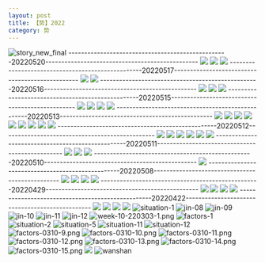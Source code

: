 ```yaml
---
layout: post
title: 【势】2022
category: 势
---
```

![story_new_final](http://rh8cub8wq.hd-bkt.clouddn.com/img/story_new_final_0322.png)
--------------------------------------------------20220520------------------------------------------------
![](http://rh8dao9dj.hd-bkt.clouddn.com/img/factors-220520-1.jpg)
![](http://rh8dao9dj.hd-bkt.clouddn.com/img/factors-220520-3.jpg)
![](http://rh8dao9dj.hd-bkt.clouddn.com/img/factors-220520-5.jpg)
--------------------------------------------------20220517------------------------------------------------
![](http://rh8dao9dj.hd-bkt.clouddn.com/img/factors-220517-1.jpg)
![](http://rh8dao9dj.hd-bkt.clouddn.com/img/factors-220517-2.jpg)
--------------------------------------------------20220516------------------------------------------------
![](http://rh8dao9dj.hd-bkt.clouddn.com/img/factors-220516-1.jpg)
![](http://rh8dao9dj.hd-bkt.clouddn.com/img/factors-220516-2.jpg)
![](http://rh8dao9dj.hd-bkt.clouddn.com/img/factors-220516-3.jpg)
--------------------------------------------------20220515------------------------------------------------
![](http://rh8dao9dj.hd-bkt.clouddn.com/img/factors-220515-new-1.jpg)
![](http://rh8dao9dj.hd-bkt.clouddn.com/img/factors-220515-new-2.jpg)
![](http://rh8dao9dj.hd-bkt.clouddn.com/img/factors-220515-new-3.jpg)
![](http://rh8dao9dj.hd-bkt.clouddn.com/img/factors-220515-new-4.jpg)
--------------------------------------------------20220513------------------------------------------------
![](http://rh8dao9dj.hd-bkt.clouddn.com/img/situation-220512-1.jpg)
![](http://rh8dao9dj.hd-bkt.clouddn.com/img/situation-220512-2.jpg)
![](http://rh8dao9dj.hd-bkt.clouddn.com/img/situation-220512-3.jpg)
![](http://rh8dao9dj.hd-bkt.clouddn.com/img/situation-220512-4.jpg)
![](http://rh8dao9dj.hd-bkt.clouddn.com/img/situation-220512-5.jpg)
![](http://rh8dao9dj.hd-bkt.clouddn.com/img/situation-220512-6.jpg)
![](http://rh8dao9dj.hd-bkt.clouddn.com/img/situation-220512-7.jpg)
![](http://rh8dao9dj.hd-bkt.clouddn.com/img/situation-220512-8.jpg)
![](http://rh8dao9dj.hd-bkt.clouddn.com/img/situation-220512-9.jpg)
--------------------------------------------------20220512------------------------------------------------
![](http://rh8dao9dj.hd-bkt.clouddn.com/img/factors-220512-1.png)
![](http://rh8dao9dj.hd-bkt.clouddn.com/img/factors-220512-2.png)
![](http://rh8dao9dj.hd-bkt.clouddn.com/img/factors-220512-3.png)
![](http://rh8dao9dj.hd-bkt.clouddn.com/img/factors-220512-4.png)
![](http://rh8dao9dj.hd-bkt.clouddn.com/img/factors-220512-5.png)
![](http://rh8dao9dj.hd-bkt.clouddn.com/img/factors-220512-6.png)
--------------------------------------------------20220511------------------------------------------------
![](http://rh8dao9dj.hd-bkt.clouddn.com/img/factors-220511-1.png)
![](http://rh8dao9dj.hd-bkt.clouddn.com/img/factors-220511-2.png)
![](http://rh8dao9dj.hd-bkt.clouddn.com/img/factors-220511-3.png)
--------------------------------------------------20220510------------------------------------------------
![](http://rh8dao9dj.hd-bkt.clouddn.com/img/factors-220510-1.png)
--------------------------------------------------20220508------------------------------------------------
![](http://rh8dao9dj.hd-bkt.clouddn.com/img/factors-220508-1.jpg)
![](http://rh8dao9dj.hd-bkt.clouddn.com/img/factors-220508-2.jpg)
![](http://rh8dao9dj.hd-bkt.clouddn.com/img/factors-220508-3.jpg)
![](http://rh8dao9dj.hd-bkt.clouddn.com/img/factors-220508-4.jpg)
--------------------------------------------------20220429------------------------------------------------
![](http://rh8dao9dj.hd-bkt.clouddn.com/img/factors-220429-1.png)
![](http://rh8dao9dj.hd-bkt.clouddn.com/img/factors-220429-2.png)
![](http://rh8cub8wq.hd-bkt.clouddn.com/img/situation-0316-2.png)
![](http://rh8cub8wq.hd-bkt.clouddn.com/img/situation-0316-1.png)
--------------------------------------------------20220422------------------------------------------------
![](http://rh8dao9dj.hd-bkt.clouddn.com/img/factors-220422-1.png)
![](http://rh8dao9dj.hd-bkt.clouddn.com/img/factors-220422-2.png)
![](http://rh8dao9dj.hd-bkt.clouddn.com/img/factors-220422-3.png)
![](http://rh8dao9dj.hd-bkt.clouddn.com/img/factors-220422-4.png)
![situation-1](http://rh8cub8wq.hd-bkt.clouddn.com/img/situation-1.PNG)
![jin-08](http://rh8cub8wq.hd-bkt.clouddn.com/img/jin-8.png)
![jin-09](http://rh8cub8wq.hd-bkt.clouddn.com/img/jin-9.png)
![jin-10](http://rh8cub8wq.hd-bkt.clouddn.com/img/jin-10.png)
![jin-11](http://rh8cub8wq.hd-bkt.clouddn.com/img/jin-11.png)
![jin-12](http://rh8cub8wq.hd-bkt.clouddn.com/img/jin-12.png)
![week-10-220303-1.png](http://rh8cub8wq.hd-bkt.clouddn.com/img/week-10-220303-1.png)
![factors-1](http://rh8cub8wq.hd-bkt.clouddn.com/img/factors-1.png)
![situation-2](http://rh8cub8wq.hd-bkt.clouddn.com/img/situation-2.png)
![situation-5](http://rh8cub8wq.hd-bkt.clouddn.com/img/situation-5.png)
![situation-11](http://rh8cub8wq.hd-bkt.clouddn.com/img/situation-11.png)
![situation-12](http://rh8cub8wq.hd-bkt.clouddn.com/img/situation-12.png)
![factors-0310-9.png](http://rh8cub8wq.hd-bkt.clouddn.com/img/factors-0310-9.png)
![factors-0310-10.png](http://rh8cub8wq.hd-bkt.clouddn.com/img/factors-0310-10.png)
![factors-0310-11.png](http://rh8cub8wq.hd-bkt.clouddn.com/img/factors-0310-11.png)
![factors-0310-12.png](http://rh8cub8wq.hd-bkt.clouddn.com/img/factors-0310-12.png)
![factors-0310-13.png](http://rh8cub8wq.hd-bkt.clouddn.com/img/factors-0310-13.png)
![factors-0310-14.png](http://rh8cub8wq.hd-bkt.clouddn.com/img/factors-0310-14.png)
![factors-0310-15.png](http://rh8cub8wq.hd-bkt.clouddn.com/img/factors-0310-15.png)
![](http://rh8cub8wq.hd-bkt.clouddn.com/img/situation-220418-1.jpg)
![wanshan](http://rh8cub8wq.hd-bkt.clouddn.com/img/wanshan.png)



  



